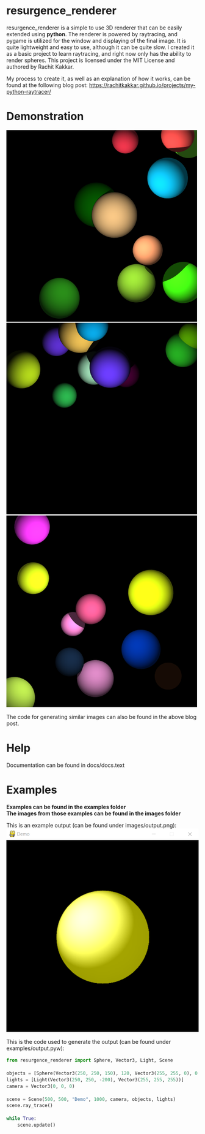 # resurgence_renderer
resurgence_renderer is a simple to use 3D renderer that can be easily extended using **python**.
The renderer is powered by raytracing, and pygame is utilized for the window and displaying of the final image.
It is quite lightweight and easy to use, although it can be quite slow.
I created it as a basic project to learn raytracing, and right now only has the ability to render spheres.
This project is licensed under the MIT License and authored by Rachit Kakkar.

My process to create it, as well as an explanation of how it works, can be found at the following blog post: https://rachitkakkar.github.io/projects/my-python-raytracer/

# Demonstration
![Showcase](images/showcase1.png)
![Showcase](images/showcase2.png)
![Showcase](images/showcase3.png)

The code for generating similar images can also be found in the above blog post.

# Help
Documentation can be found in docs/docs.text

# Examples
**Examples can be found in the examples folder** \
**The images from those examples can be found in the images folder**

This is an example output (can be found under images/output.png):
![Example Output](images/output.png)

This is the code used to generate the output (can be found under examples/output.pyw):

```python
from resurgence_renderer import Sphere, Vector3, Light, Scene

objects = [Sphere(Vector3(250, 250, 150), 120, Vector3(255, 255, 0), 0.5, 0.0001, 0.7)]
lights = [Light(Vector3(250, 250, -200), Vector3(255, 255, 255))]
camera = Vector3(0, 0, 0)

scene = Scene(500, 500, "Demo", 1000, camera, objects, lights)
scene.ray_trace()

while True:
    scene.update()
```

